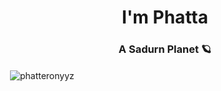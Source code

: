 <h1 align="center">I'm Phatta</h1>
<h3 align="center">A Sadurn Planet 🪐</h3>



<p>&nbsp;<img align="center" src="https://github-readme-stats.vercel.app/api?username=Phatteronyyz&&show_icons=true&title_color=00082E&icon_color=FFCB54&text_color=5495FF&bg_color=FFFFFF" alt="phatteronyyz" /></p>
